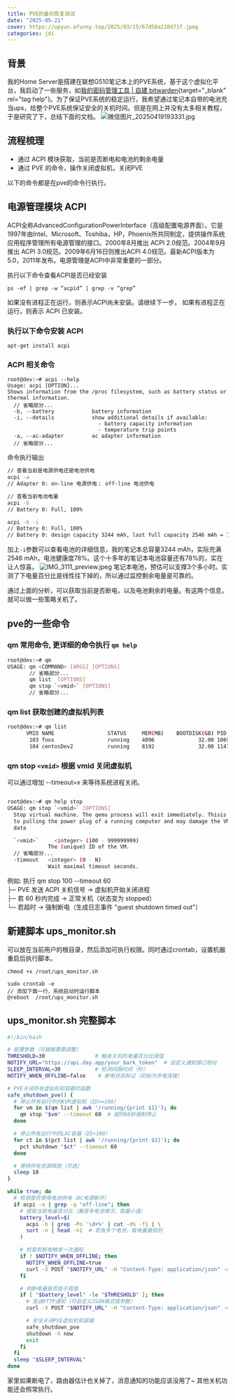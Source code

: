```yaml
---
title: PVE的备份恢复测试
date: "2025-05-21"
cover: https://upyun.afunny.top/2025/03/15/67d58a218d71f.jpeg
categories: jdi
---
```

## 背景
我的Home Server是搭建在联想G510笔记本上的PVE系统，基于这个虚拟化平台，我启动了一些服务，如[我的密码管理工具 | 自建 bitwarden](/bitwarden){target="_blank" rel="tag help"}。为了保证PVE系统的稳定运行，我希望通过笔记本自带的电池充当ups，给整个PVE系统保证安全的关机时间。但是在网上并没有太多相关教程， 于是研究了下，总结下面的文档。
![微信图片_20250419193331.jpg](https://upyun.afunny.top/2025/04/19/68038a244bb4e.jpg)

## 流程梳理
- 通过 ACPI 模块获取，当前是否断电和电池的剩余电量
- 通过 PVE 的命令，操作关闭虚拟机，关闭PVE

以下的命令都是在pve的命令行执行。
## 电源管理模块 ACPI
ACPI全称AdvancedConfigurationPowerInterface（高级配置电源界面）。它是1997年由Intel、Microsoft、Toshiba，HP，Phoenix所共同制定，提供操作系统应用程序管理所有电源管理的接口。2000年8月推出 ACPI 2.0规范。2004年9月推出 ACPI 3.0规范。2009年6月16日则推出ACPI 4.0规范。最新ACPI版本为5.0，2011年发布。电源管理是ACPI中非常重要的一部分。

执行以下命令查看ACPI是否已经安装
```
ps -ef | grep -w “acpid” | grep -v “grep”
```
如果没有进程正在运行，则表示ACPI尚未安装。请继续下一步。
如果有进程正在运行，则表示 ACPI 已安装。

### 执行以下命令安装 ACPI
```shell
apt-get install acpi
```

### ACPI 相关命令

```shell
root@dev:~# acpi --help
Usage: acpi [OPTION]...
Shows information from the /proc filesystem, such as battery status or
thermal information.
  // 省略部分...
  -b, --battery            battery information
  -i, --details            show additional details if available:
                             - battery capacity information
                             - temperature trip points
  -a, --ac-adapter         ac adapter information
  // 省略部分...
```
命令执行输出
```bash
// 查看当前是电源供电还是电池供电
acpi -a
// Adapter 0: on-line 电源供电； off-line 电池供电

// 查看当前电池电量
acpi -b 
// Battery 0: Full, 100%

acpi -b -i
// Battery 0: Full, 100%
// Battery 0: design capacity 3244 mAh, last full capacity 2546 mAh = 78%
```
加上`-i`参数可以查看电池的详细信息，我的笔记本总容量3244 mAh，实际充满2546 mAh，电池健康度78%。这个十多年的笔记本电池容量还有78%的，实在让人惊喜。
![IMG_3111_preview.jpeg](https://upyun.afunny.top/2025/04/19/68037a58516a7.jpeg)
笔记本电池，预估可以支撑3个多小时。实测了下电量百分比是线性往下掉的，所以通过监控剩余电量是可靠的。

通过上面的分析，可以获取当前是否断电，以及电池剩余的电量。有这两个信息，就可以做一些策略关机了。

## pve的一些命令


### qm 常用命令, 更详细的命令执行 `qm help`
```bash
root@dev:~# qm 
USAGE: qm <COMMAND> [ARGS] [OPTIONS]
       // 省略部分...
       qm list  [OPTIONS]
       qm stop `<vmid>` [OPTIONS]
       // 省略部分...

```

### qm list 获取创建的虚拟机列表

```bash
root@dev:~# qm list
      VMID NAME                 STATUS     MEM(MB)    BOOTDISK(GB) PID       
       103 fnos                 running    4096              32.00 1069      
       104 centosDev2           running    8192              32.00 1147
```

### qm stop `<vmid>` 根据 vmid 关闭虚拟机
可以通过增加 --timeout=x 来等待系统进程关闭。

```bash

root@dev:~# qm help stop 
USAGE: qm stop `<vmid>` [OPTIONS]
  Stop virtual machine. The qemu process will exit immediately. Thisis akin
  to pulling the power plug of a running computer and may damage the VM
  data

  `<vmid>`     <integer> (100 - 999999999)
             The (unique) ID of the VM.
  // 省略部分...
  -timeout   <integer> (0 - N)
             Wait maximal timeout seconds.
```
例如: 执行 qm stop 100 --timeout 60  
├─ PVE 发送 ACPI 关机信号 → 虚拟机开始关闭进程  
├─ 若 60 秒内完成 → 正常关机（状态变为 stopped）  
└─ 若超时 → 强制断电（生成日志事件 "guest shutdown timed out"）
## 新建脚本 ups_monitor.sh
可以放在当前用户的根目录，然后添加可执行权限。同时通过crontab，设置机器重启后执行脚本。
```
chmod +x /root/ups_monitor.sh

sudo crontab -e
// 添加下面一行，系统启动时运行脚本
@reboot  /root/ups_monitor.sh
```
## ups_monitor.sh 完整脚本

```bash
#!/bin/bash

# 配置参数（可根据需要调整）
THRESHOLD=30                # 触发关机的电量百分比阈值
NOTIFY_URL="https://api.day.app/your_bark_token"  # 自定义通知接口地址
SLEEP_INTERVAL=30           # 检测间隔时间（秒）
NOTIFY_WHEN_OFFLINE=false    # 断电状态标记（初始为市电连接）

# PVE关闭所有虚拟机和容器的函数
safe_shutdown_pve() {
  # 停止所有运行中的KVM虚拟机（ID>=100）
  for vm in $(qm list | awk '/running/{print $1}'); do
    qm stop "$vm" --timeout 60  # 超时60秒强制停止
  done

  # 停止所有运行中的LXC容器（ID<100）
  for ct in $(pct list | awk '/running/{print $1}'); do
    pct shutdown "$ct" --timeout 60
  done

  # 等待所有资源释放（可选）
  sleep 10
}

while true; do
  # 检测是否使用电池供电（AC电源断开）
  if acpi -a | grep -q "off-line"; then
    # 提取当前电量百分比（兼容多电池情况，取最小值）
    battery_level=$(
      acpi -b | grep -Po '\d+%' | cut -d% -f1 | \
      sort -n | head -n1  # 若有多个电池，取电量最低的
    )

    # 检查到断电触发一次通知
    if ! $NOTIFY_WHEN_OFFLINE; then
      NOTIFY_WHEN_OFFLINE=true
      curl -X POST "$NOTIFY_URL" -H "Content-Type: application/json" -d "{  \"title\": \"断电了，当前电量${battery_level}%\"}" --connect-timeout 10
    fi

    # 判断电量是否低于阈值
    if [ "$battery_level" -le "$THRESHOLD" ]; then
      # 发送HTTP通知（可自定义JSON格式或参数）
      curl -X POST "$NOTIFY_URL" -H "Content-Type: application/json" -d "{  \"title\": \"断电了，当前电量${battery_level}%，触发安全关机\"}" --connect-timeout 10

      # 安全关闭PVE虚拟机和容器
      safe_shutdown_pve
      shutdown -h now
      exit
    fi
  fi
  sleep "$SLEEP_INTERVAL"
done
```
家里如果断电了，路由器估计也关掉了，消息通知的功能应该没用了~ 其他关机功能还会照常执行。